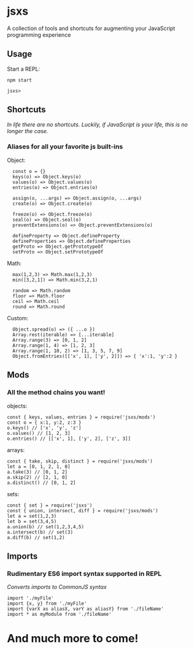 # jsxs
A collection of tools and shortcuts for augmenting your JavaScript programming experience

## Usage
Start a REPL:
```
npm start

jsxs>
```

## Shortcuts
*In life there are no shortcuts. Luckily, if JavaScript is your life, this is no longer the case.*
### Aliases for all your favorite js built-ins
Object:
```
  const o = {}
  keys(o) => Object.keys(o) 
  values(o) => Object.values(o)
  entries(o) => Object.entries(o) 
  
  assign(o, ...args) => Object.assign(o, ...args) 
  create(o) => Object.create(o)
  
  freeze(o) => Object.freeze(o) 
  seal(o) => Object.seal(o) 
  preventExtensions(o) => Object.preventExtensions(o)

  defineProperty => Object.defineProperty
  defineProperties => Object.defineProperties
  getProto => Object.getPrototypeOf
  setProto => Object.setPrototypeOf
```
Math:
```
  max(1,2,3) => Math.max(1,2,3)
  min([3,2,1]) => Math.min(3,2,1)
  
  random => Math.random
  floor => Math.floor
  ceil => Math.ceil
  round => Math.round
```
Custom:
```
  Object.spread(o) => ({ ...o })
  Array.rest(iterable) => [...iterable]
  Array.range(3) => [0, 1, 2]
  Array.range(1, 4) => [1, 2, 3]
  Array.range(1, 10, 2) => [1, 3, 5, 7, 9]
  Object.fromEntries([['x', 1], ['y', 2]]) => { 'x':1, 'y':2 }
```
## Mods
### All the method chains you want!
objects:
```
const { keys, values, entries } = require('jsxs/mods')
const o = { x:1, y:2, z:3 }
o.keys() // ['x', 'y', 'z']
o.values() // [1, 2, 3]
o.entries() // [['x', 1], ['y', 2], ['z', 3]]
```
arrays:
```
const { take, skip, distinct } = require('jsxs/mods')
let a = [0, 1, 2, 1, 0]
a.take(3) // [0, 1, 2]
a.skip(2) // [2, 1, 0]
a.distinct() // [0, 1, 2]
```
sets:
```
const { set } = require('jsxs')
const { union, intersect, diff } = require('jsxs/mods')
let a = set(1,2,3)
let b = set(3,4,5)
a.union(b) // set(1,2,3,4,5)
a.intersect(b) // set(3)
a.diff(b) // set(1,2)
```
## Imports
### Rudimentary ES6 import syntax supported in REPL
*Converts imports to CommonJS syntax*
```
import './myFile'
import {x, y} from './myFile'
import {varX as aliasX, varY as aliasY} from './fileName'
import * as myModule from './fileName'
```

# And much more to come!
